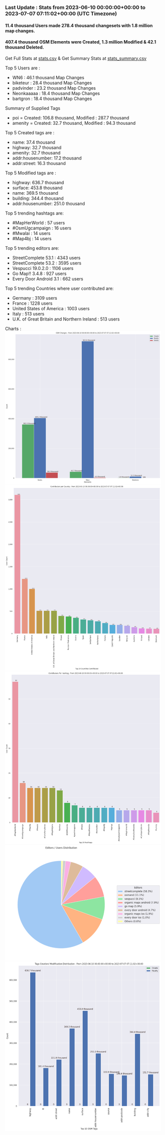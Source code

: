 ### Last Update : Stats from 2023-06-10 00:00:00+00:00 to 2023-07-07 07:11:02+00:00 (UTC Timezone)

#### 11.4 thousand Users made 278.4 thousand changesets with 1.8 million map changes.
#### 407.4 thousand OSM Elements were Created, 1.3 million Modified & 42.1 thousand Deleted.
Get Full Stats at [stats.csv](/stats/fieldmappers/Daily/stats.csv)
 & Get Summary Stats at [stats_summary.csv](/stats/fieldmappers/Daily/stats_summary.csv)

Top 5 Users are : 
- WN6 : 46.1 thousand Map Changes
- biketeur : 28.4 thousand Map Changes
- padvinder : 23.2 thousand Map Changes
- Neonkaaaaa : 18.4 thousand Map Changes
- bartgron : 18.4 thousand Map Changes

Summary of Supplied Tags
- poi = Created: 106.8 thousand, Modified : 287.7 thousand
- amenity = Created: 32.7 thousand, Modified : 94.3 thousand


Top 5 Created tags are :
- name: 37.4 thousand
- highway: 32.7 thousand
- amenity: 32.7 thousand
- addr:housenumber: 17.2 thousand
- addr:street: 16.3 thousand


Top 5 Modified tags are :
- highway: 636.7 thousand
- surface: 453.8 thousand
- name: 369.5 thousand
- building: 344.4 thousand
- addr:housenumber: 251.0 thousand


Top 5 trending hashtags are:
- #MapHerWorld : 57 users
- #OsmUgcampaign : 16 users
- #Mwalai : 14 users
- #Map4bj : 14 users


Top 5 trending editors are:
- StreetComplete 53.1 : 4343 users
- StreetComplete 53.2 : 3595 users
- Vespucci 19.0.2.0 : 1106 users
- Go Map!! 3.4.8 : 927 users
- Every Door Android 3.1 : 662 users


Top 5 trending Countries where user contributed are:
- Germany : 3109 users
- France : 1228 users
- United States of America : 1003 users
- Italy : 513 users
- U.K. of Great Britain and Northern Ireland : 513 users


 Charts : 
![Alt text](./stats_osm_changes.png) 
![Alt text](./stats_users_per_country.png) 
![Alt text](./stats_users_per_hashtag.png) 
![Alt text](./stats_editors_pie_chart.png) 
![Alt text](./stats_tags.png) 

